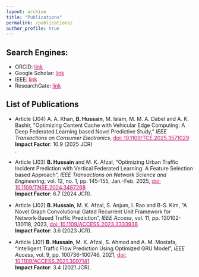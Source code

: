 ```yaml
---
layout: archive
title: "Publications"
permalink: /publications/
author_profile: true
---
```


## Search Engines:
- ORCID: <a href="https://orcid.org/0000-0001-7492-5725" style="color: #D5006D;">link</a><br />
- Google Scholar: <a href="https://scholar.google.com/citations?user=FNRaUhwAAAAJ&hl=en" style="color: #D5006D;">link</a><br />
- IEEE: <a href="https://ieeexplore.ieee.org/author/37088916405" style="color: #D5006D;">link</a><br />
- ResearchGate: <a href="https://www.researchgate.net/profile/Basharat-Hussain-6" style="color: #D5006D;">link</a><br />
 
## ​​List of Publications

* Article (J04) A. A. Khan, **B. Hussain**, M. Islam, M. M. A. Dabel and A. K. Bashir, "Optimizing Content Cache with Vehicular Edge Computing: A Deep Federated Learning based Novel Predictive Study," _IEEE Transactions on Consumer Electronics_, <a href="https://10.1109/TCE.2025.3571029" style="color: #D5006D;">doi: 10.1109/TCE.2025.3571029</a> **Impact Factor**: 10.9 (2025 JCR)<br />.
 

* Article (J03) **B. Hussain** and M. K. Afzal, “Optimizing Urban Traffic Incident Prediction with Vertical Federated Learning: A Feature Selection based Approach”,  _IEEE Transactions on Network Science and Engineering_, vol. 12, no. 1, pp. 145-155, Jan.-Feb. 2025, <a href="https://doi.org/10.1109/TNSE.2024.3487268" style="color: #D5006D;">doi: 10.1109/TNSE.2024.3487268</a><br /> **Impact Factor**: 6.7 (2024 JCR).

* Article (J02) **B. Hussain**, M. K. Afzal, S. Anjum, I. Rao and B-S. Kim, “A Novel Graph Convolutional Gated Recurrent Unit Framework for Network-Based Traffic Prediction”, _IEEE Access_, vol. 11, pp. 130102-130118, 2023, <a href="https://doi.org/10.1109/ACCESS.2023.3333938" style="color: #D5006D;">doi: 10.1109/ACCESS.2023.3333938</a><br /> **Impact Factor**: 3.6 (2023 JCR).

* Article (J01) **B. Hussain**, M. K. Afzal, S. Ahmad and A. M. Mostafa, “Intelligent Traffic Flow Prediction Using Optimized GRU Model”, _IEEE Access_, vol. 9, pp. 100736-100746, 2021, <a href="https://doi.org/10.1109/ACCESS.2021.3097141" style="color: #D5006D;">doi: 10.1109/ACCESS.2021.3097141</a><br /> **Impact Factor**: 3.4 (2021 JCR). 
